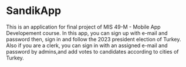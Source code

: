 # SandikApp

This is an application for final project of MIS 49-M - Mobile App Developement course. In this app, you can sign up with e-mail and
password then, sign in and follow the 2023 president election of Turkey. Also if you are a clerk, you can sign in with an assigned e-mail and password by admins,and add votes to candidates according to cities of Turkey.
